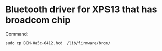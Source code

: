 # Bluetooth driver for XPS13 that has broadcom chip

Command:

`sudo cp BCM-0a5c-6412.hcd  /lib/firmware/brcm/`
